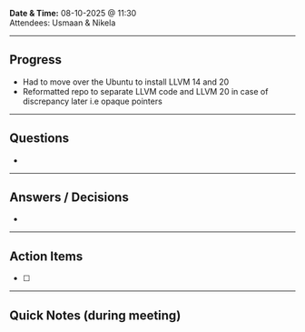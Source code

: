 
**Date & Time:** 08-10-2025 @ 11:30  
Attendees: Usmaan & Nikela

---

## Progress
- Had to move over the Ubuntu to install LLVM 14 and 20
- Reformatted repo to separate LLVM code and LLVM 20 in case of discrepancy later i.e opaque pointers

---

## Questions
- 

---

## Answers / Decisions
- 

---

## Action Items
- [ ] 

---

## Quick Notes (during meeting)

